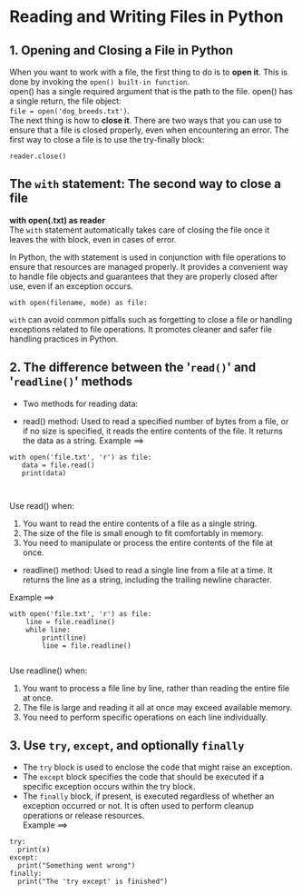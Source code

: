 # Reading and Writing Files in Python

## 1. Opening and Closing a File in Python

When you want to work with a file, the first thing to do is to **open it**.
This is done by invoking the `open() built-in function`.<br>
 open() has a single required argument that is the path to the file.
 open() has a single return, the file object:<br>
 `file = open('dog_breeds.txt')`.<br>
 The next thing is how to **close it**.
There are two ways that you can use to ensure that a file is closed properly, even when encountering an error. The first way to close a file is to use the try-finally block:

`reader.close()
`

## The `with` statement: The second way to close a file

**with open(.txt) as reader** <br>
The `with` statement automatically takes care of closing the file once it leaves the with block, even in cases of error.

In Python, the with statement is used in conjunction with file operations to ensure that resources are managed properly. It provides a convenient way to handle file objects and guarantees that they are properly closed after use, even if an exception occurs.

 `with open(filename, mode) as file:`

`with` can avoid common pitfalls such as forgetting to close a file or handling exceptions related to file operations. It promotes cleaner and safer file handling practices in Python.

## 2. The difference between the '`read()`' and '`readline()`' methods

- Two methods for reading data:

- read() method:
 Used to read a specified number of bytes from a file, or if no size is specified, it reads the entire contents of the file. It returns the data as a string.
 Example ==>

 ```
with open('file.txt', 'r') as file:
    data = file.read()
    print(data)



 ```

Use read() when:

1. You want to read the entire contents of a file as a single string.
2. The size of the file is small enough to fit comfortably in memory.
3. You need to manipulate or process the entire contents of the file at once.

- readline() method:
 Used to read a single line from a file at a time. It returns the line as a string, including the trailing newline character.

Example ==>

```
with open('file.txt', 'r') as file:
    line = file.readline()
    while line:
        print(line)
        line = file.readline()


```

Use readline() when:

1. You want to process a file line by line, rather than reading the entire file at once.
2. The file is large and reading it all at once may exceed available memory.
3. You need to perform specific operations on each line individually.

## 3.  Use `try`, `except`, and optionally `finally`

- The `try` block is used to enclose the code that might raise an exception.
- The `except` block specifies the code that should be executed if a specific exception occurs within the try block.
- The `finally` block, if present, is executed regardless of whether an exception occurred or not. It is often used to perform cleanup operations or release resources.<br>
Example ==>

```
try:
  print(x)
except:
  print("Something went wrong")
finally:
  print("The 'try except' is finished")
```
